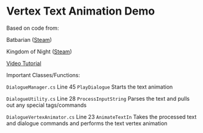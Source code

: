 # Vertex Text Animation Demo

Based on code from:

Batbarian (<a href="https://store.steampowered.com/app/837460/Batbarian_Testament_of_the_Primordials/">Steam</a>)

Kingdom of Night (<a href="https://store.steampowered.com/app/1094600/Kingdom_of_Night/">Steam</a>)

<a href="">Video Tutorial</a>

Important Classes/Functions:

`DialogueManager.cs` Line 45 `PlayDialogue` Starts the text animation

`DialogueUtility.cs` Line 28 `ProcessInputString` Parses the text and pulls out any special tags/commands

`DialogueVertexAnimator.cs` Line 23 `AnimateTextIn` Takes the processed text and dialogue commands and performs the text vertex animation